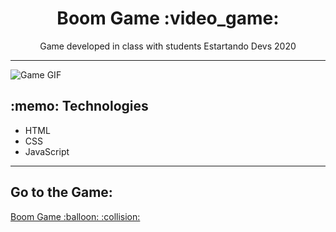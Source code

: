 <h1 align="center">Boom Game :video_game: </h1>
<p align="center">Game developed in class with students Estartando Devs 2020 </p>
<hr>
<p align"center">
  <img src="" alt="Game GIF"/>
  </p>
  
<h2>:memo: Technologies</h2>
  
<ul>
  <li>HTML</li>
  <li>CSS</li>
  <li>JavaScript</li>
</ul>
<hr>

<h2>Go to the Game:</h2> <a href="https://jessicarf18.github.io/boom-game/" > Boom Game :balloon: :collision: </a>
